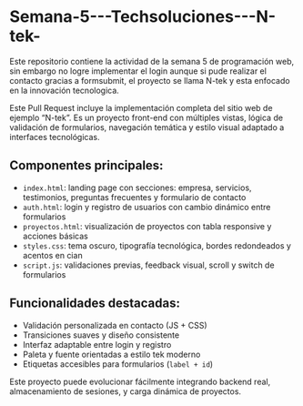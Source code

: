 # Semana-5---Techsoluciones---N-tek-
Este repositorio contiene la actividad de la semana 5 de programación web, sin embargo no logre implementar el login aunque si pude realizar el contacto gracias a formsubmit, el proyecto se llama N-tek y esta enfocado en la innovación tecnologica.

Este Pull Request incluye la implementación completa del sitio web de ejemplo “N-tek”. Es un proyecto front-end con múltiples vistas, lógica de validación de formularios, navegación temática y estilo visual adaptado a interfaces tecnológicas.

## Componentes principales:
- `index.html`: landing page con secciones: empresa, servicios, testimonios, preguntas frecuentes y formulario de contacto
- `auth.html`: login y registro de usuarios con cambio dinámico entre formularios
- `proyectos.html`: visualización de proyectos con tabla responsive y acciones básicas
- `styles.css`: tema oscuro, tipografía tecnológica, bordes redondeados y acentos en cian
- `script.js`: validaciones previas, feedback visual, scroll y switch de formularios

## Funcionalidades destacadas:
- Validación personalizada en contacto (JS + CSS)
- Transiciones suaves y diseño consistente
- Interfaz adaptable entre login y registro
- Paleta y fuente orientadas a estilo tek moderno
- Etiquetas accesibles para formularios (`label + id`)

Este proyecto puede evolucionar fácilmente integrando backend real, almacenamiento de sesiones, y carga dinámica de proyectos.
